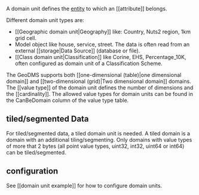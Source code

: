 A domain unit defines the [entity](https://en.wiktionary.org/wiki/entity) to which an [[attribute]] belongs.

Different domain unit types are:

- [[Geographic domain unit|Geography]] like: Country, Nuts2 region, 1km grid cell.
- Model object like house, service, street. The data is often read from an external [[storage|Data Source]] (database or file).
- [[Class domain unit|Classification]] like Corine, EHS, Percentage_10K, often configured as domain unit of a Classification Scheme.

The GeoDMS supports both [[one-dimensional (table)|one dimensional domain]] and [[two-dimensional (grid)|Two dimensional domain]] domains. The [[value type]] of the domain unit defines the number of dimensions and the [[cardinality]]. The allowed value types for domain units can be found in the CanBeDomain column of the value type table.

## tiled/segmented Data

For tiled/segmented data, a tiled domain unit is needed. A tiled domain is a domain with an additional tiling/segmenting. Only domains with value types of more that 2 bytes (all point value types, uint32, int32, uint64 or int64) can be tiled/segmented.

## configuration

See [[domain unit example]] for how to configure domain units.